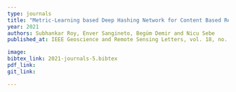 ```yaml
---
type: journals
title: "Metric-Learning based Deep Hashing Network for Content Based Retrieval of Remote Sensing Images"
year: 2021
authors: Subhankar Roy, Enver Sangineto, Begüm Demir and Nicu Sebe
published_at: IEEE Geoscience and Remote Sensing Letters, vol. 18, no. 2, pp. 226-230, 2021

image:
bibtex_link: 2021-journals-5.bibtex
pdf_link:
git_link:

---
```

